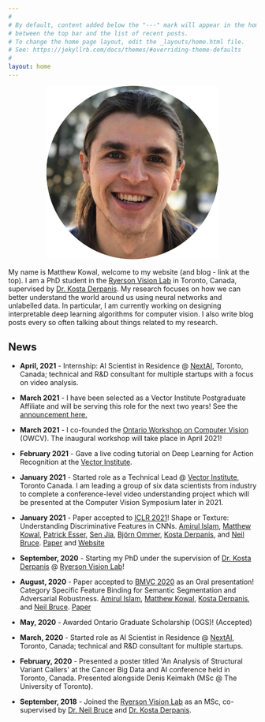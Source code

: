 ```yaml
---
#
# By default, content added below the "---" mark will appear in the home page
# between the top bar and the list of recent posts.
# To change the home page layout, edit the _layouts/home.html file.
# See: https://jekyllrb.com/docs/themes/#overriding-theme-defaults
#
layout: home
---
```



<p align="center">
  <img src="images/profile.png" width="350">
</p>


My name is Matthew Kowal, welcome to my website (and blog - link at the top). I am a PhD student in the [Ryerson Vision Lab](https://ryersonvisionlab.github.io/) in Toronto, Canada, supervised by [Dr. Kosta Derpanis](https://cs.ryerson.ca/~kosta/). My research focuses on how we can better understand the world around us using neural networks and unlabelled data. In particular, I am currently working on designing interpretable deep learning algorithms for computer vision. I also write blog posts every so often talking about things related to my research.


## News

* **April, 2021** - Internship: AI Scientist in Residence @ [NextAI](https://www.nextcanada.com/next-ai/), Toronto, Canada; technical and R&D consultant for multiple startups with a focus on video analysis.

* **March 2021** - I have been selected as a Vector Institute Postgraduate Affiliate and will be serving this role for the next two years! See the [announcement here.](https://vectorinstitute.ai/2021/03/31/vector-welcomes-new-researchers-to-postgraduate-affiliate-program/)

* **March 2021** - I co-founded the [Ontario Workshop on Computer Vision](https://owcv2021.github.io/) (OWCV). The inaugural workshop will take place in April 2021!

* **February 2021** - Gave a live coding tutorial on Deep Learning for Action Recognition at the [Vector Institute](https://vectorinstitute.ai/). 

* **January 2021** - Started role as a Technical Lead @ [Vector Institute](https://vectorinstitute.ai/), Toronto Canada. I am leading a group of six data scientists from industry to complete a conference-level video understanding project which will be presented at the Computer Vision Symposium later in 2021.

* **January 2021** - Paper accepted to [ICLR 2021](https://iclr.cc/)! Shape or Texture: Understanding Discriminative Features in CNNs. [Amirul Islam](https://www.cs.ryerson.ca/~amirul/), [Matthew Kowal](https://mkowal2.github.io/), [Patrick Esser](https://hci.iwr.uni-heidelberg.de/users/pesser), [Sen Jia](https://scholar.google.com/citations?user=WOsy1foAAAAJ&hl=en), [Björn Ommer](https://hci.iwr.uni-heidelberg.de/people/bommer), [Kosta Derpanis](https://www.cs.ryerson.ca/~kosta/), and [Neil Bruce](https://www.cs.ryerson.ca/~bruce/). [Paper](https://arxiv.org/abs/2101.11604) and [Website](https://www.cs.ryerson.ca/~amirul/shape_neurons.html)

* **September, 2020** - Starting my PhD under the supervision of [Dr. Kosta Derpanis](https://cs.ryerson.ca/~kosta/) @ [Ryerson Vision Lab](https://ryersonvisionlab.github.io/)!

* **August, 2020** - Paper accepted to [BMVC 2020](https://bmvc2020.github.io/) as an Oral presentation! Category Specific Feature Binding for Semantic Segmentation and Adversarial Robustness. [Amirul Islam](https://www.cs.ryerson.ca/~amirul/), [Matthew Kowal](https://mkowal2.github.io/), [Kosta Derpanis](https://www.cs.ryerson.ca/~kosta/), and [Neil Bruce](https://www.cs.ryerson.ca/~bruce/). [Paper](https://arxiv.org/abs/2008.05667)

* **May, 2020** - Awarded Ontario Graduate Scholarship (OGS)! (Accepted)

* **March, 2020** - Started role as AI Scientist in Residence @ [NextAI](https://www.nextcanada.com/next-ai/), Toronto, Canada; technical and R&D consultant for multiple startups.

* **February, 2020** - Presented a poster titled 'An Analysis of Structural Variant Callers' at the Cancer Big Data and AI conference held in Toronto, Canada. Presented alongside Denis Keimakh (MSc @ The University of Toronto). 

* **September, 2018** - Joined the [Ryerson Vision Lab](https://ryersonvisionlab.github.io/) as an MSc, co-supervised by [Dr. Neil Bruce](https://cs.ryerson.ca/~bruce/) and [Dr. Kosta Derpanis](https://cs.ryerson.ca/~kosta/).
